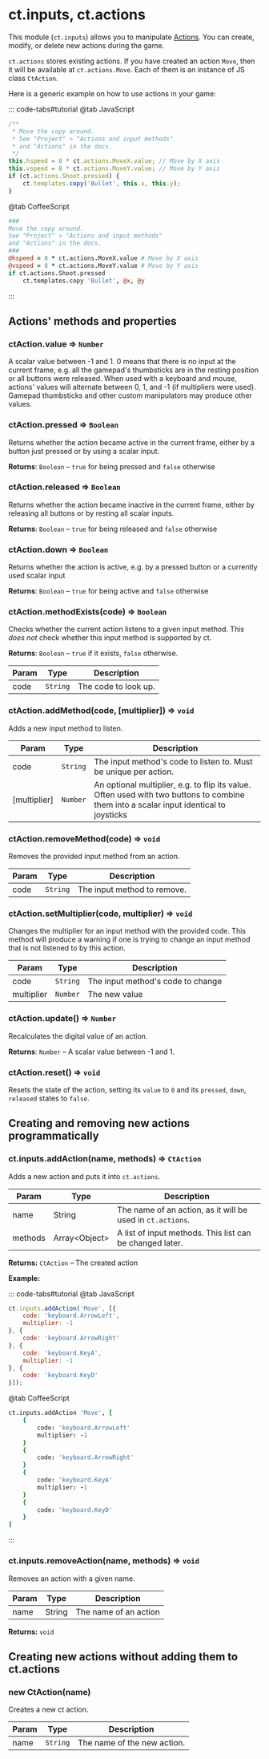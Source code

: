 # ct.inputs, ct.actions

This module (`ct.inputs`) allows you to manipulate [Actions](/actions.html). You can create, modify, or delete new actions during the game.

`ct.actions` stores existing actions. If you have created an action `Move`, then it will be available at `ct.actions.Move`. Each of them is an instance of JS class `CtAction`.

Here is a generic example on how to use actions in your game:

::: code-tabs#tutorial
@tab JavaScript
```js
/**
 * Move the copy around.
 * See "Project" > "Actions and input methods"
 * and "Actions" in the docs.
 */
this.hspeed = 8 * ct.actions.MoveX.value; // Move by X axis
this.vspeed = 8 * ct.actions.MoveY.value; // Move by Y axis
if (ct.actions.Shoot.pressed) {
    ct.templates.copy('Bullet', this.x, this.y);
}
```
@tab CoffeeScript
```coffee
###
Move the copy around.
See "Project" > "Actions and input methods"
and "Actions" in the docs.
###
@hspeed = 8 * ct.actions.MoveX.value # Move by X axis
@vspeed = 8 * ct.actions.MoveY.value # Move by Y axis
if ct.actions.Shoot.pressed
    ct.templates.copy 'Bullet', @x, @y
```
:::

## Actions' methods and properties

### ctAction.value ⇒ <code>Number</code>

A scalar value between -1 and 1. 0 means that there is no input at the current frame, e.g. all the gamepad's thumbsticks are in the resting position or all buttons were released. When used with a keyboard and mouse, actions' values will alternate between 0, 1, and -1 (if multipliers were used). Gamepad thumbsticks and other custom manipulators may produce other values.

### ctAction.pressed ⇒ <code>Boolean</code>
Returns whether the action became active in the current frame, either by a button just pressed or by using a scalar input.

**Returns**: <code>Boolean</code> – `true` for being pressed and `false` otherwise

### ctAction.released ⇒ <code>Boolean</code>
Returns whether the action became inactive in the current frame,
either by releasing all buttons or by resting all scalar inputs.

**Returns**: <code>Boolean</code> – `true` for being released and `false` otherwise

### ctAction.down ⇒ <code>Boolean</code>
Returns whether the action is active, e.g. by a pressed button
or a currently used scalar input

**Returns**: <code>Boolean</code> – `true` for being active and `false` otherwise

### ctAction.methodExists(code) ⇒ <code>Boolean</code>
Checks whether the current action listens to a given input method.
This *does not* check whether this input method is supported by ct.

**Returns**: <code>Boolean</code> – `true` if it exists, `false` otherwise.

| Param | Type | Description |
| --- | --- | --- |
| code | <code>String</code> | The code to look up. |

### ctAction.addMethod(code, [multiplier]) ⇒ <code>void</code>
Adds a new input method to listen.

| Param | Type | Description |
| --- | --- | --- |
| code | <code>String</code> | The input method's code to listen to. Must be unique per action. |
| [multiplier] | <code>Number</code> | An optional multiplier, e.g. to flip its value. Often used with two buttons to combine them into a scalar input identical to joysticks |

### ctAction.removeMethod(code) ⇒ <code>void</code>
Removes the provided input method from an action.

| Param | Type | Description |
| --- | --- | --- |
| code | <code>String</code> | The input method to remove. |

### ctAction.setMultiplier(code, multiplier) ⇒ <code>void</code>
Changes the multiplier for an input method with the provided code.
This method will produce a warning if one is trying to change an input method that is not listened to by this action.

| Param | Type | Description |
| --- | --- | --- |
| code | <code>String</code> | The input method's code to change |
| multiplier | <code>Number</code> | The new value |

### ctAction.update() ⇒ <code>Number</code>
Recalculates the digital value of an action.

**Returns**: <code>Number</code> – A scalar value between -1 and 1.

### ctAction.reset() ⇒ <code>void</code>
Resets the state of the action, setting its `value` to `0` and its `pressed`, `down`, `released` states to `false`.

## Creating and removing new actions programmatically

### ct.inputs.addAction(name, methods) ⇒ <code>CtAction</code>

Adds a new action and puts it into `ct.actions`.

| Param | Type | Description |
| --- | --- | --- |
name|String|The name of an action, as it will be used in `ct.actions`.
methods|Array\<Object\>|A list of input methods. This list can be changed later.

**Returns:** `CtAction` – The created action

**Example:**

::: code-tabs#tutorial
@tab JavaScript
```js
ct.inputs.addAction('Move', [{
    code: 'keyboard.ArrowLeft',
    multiplier: -1
}, {
    code: 'keyboard.ArrowRight'
}, {
    code: 'keyboard.KeyA',
    multiplier: -1
}, {
    code: 'keyboard.KeyD'
}]);
```
@tab CoffeeScript
```coffee
ct.inputs.addAction 'Move', [
    {
        code: 'keyboard.ArrowLeft'
        multiplier: -1
    }
    {
        code: 'keyboard.ArrowRight'
    }
    {
        code: 'keyboard.KeyA'
        multiplier: -1
    }
    {
        code: 'keyboard.KeyD'
    }
]

```
:::

### ct.inputs.removeAction(name, methods) ⇒ <code>void</code>

Removes an action with a given name.


| Param | Type | Description |
| --- | --- | --- |
name|String|The name of an action

**Returns:** `void`

## Creating new actions without adding them to ct.actions

### new CtAction(name)
Creates a new ct action.

| Param | Type | Description |
| --- | --- | --- |
| name | <code>String</code> | The name of the new action. |

